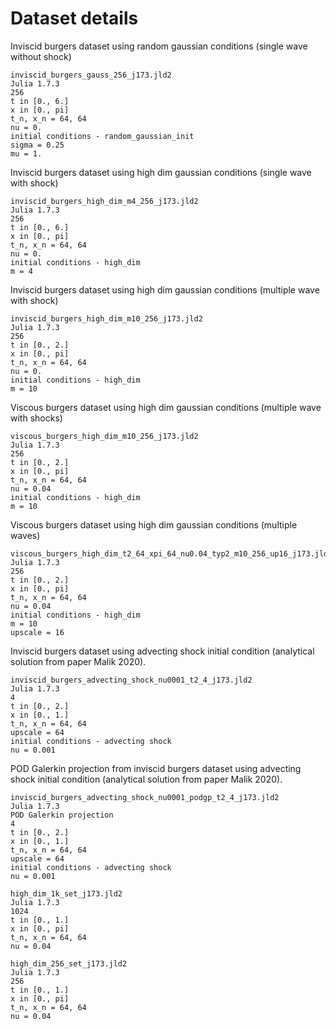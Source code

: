 # Dataset details

Inviscid burgers dataset using random gaussian conditions (single wave without shock)
```
inviscid_burgers_gauss_256_j173.jld2
Julia 1.7.3
256
t in [0., 6.]
x in [0., pi]
t_n, x_n = 64, 64
nu = 0.
initial conditions - random_gaussian_init
sigma = 0.25
mu = 1.
```

Inviscid burgers dataset using high dim gaussian conditions (single wave with shock)
```
inviscid_burgers_high_dim_m4_256_j173.jld2
Julia 1.7.3
256
t in [0., 6.]
x in [0., pi]
t_n, x_n = 64, 64
nu = 0.
initial conditions - high_dim 
m = 4
```

Inviscid burgers dataset using high dim gaussian conditions (multiple wave with shock)
```
inviscid_burgers_high_dim_m10_256_j173.jld2
Julia 1.7.3
256
t in [0., 2.]
x in [0., pi]
t_n, x_n = 64, 64
nu = 0.
initial conditions - high_dim 
m = 10
```

Viscous burgers dataset using high dim gaussian conditions (multiple wave with shocks)
```
viscous_burgers_high_dim_m10_256_j173.jld2
Julia 1.7.3
256
t in [0., 2.]
x in [0., pi]
t_n, x_n = 64, 64
nu = 0.04
initial conditions - high_dim 
m = 10
```

Viscous burgers dataset using high dim gaussian conditions (multiple waves)
```
viscous_burgers_high_dim_t2_64_xpi_64_nu0.04_typ2_m10_256_up16_j173.jld2.jld2
Julia 1.7.3
256
t in [0., 2.]
x in [0., pi]
t_n, x_n = 64, 64
nu = 0.04
initial conditions - high_dim 
m = 10
upscale = 16
```

Inviscid burgers dataset using advecting shock initial condition (analytical solution from paper Malik 2020).
```
inviscid_burgers_advecting_shock_nu0001_t2_4_j173.jld2
Julia 1.7.3
4
t in [0., 2.]
x in [0., 1.]
t_n, x_n = 64, 64
upscale = 64
initial conditions - advecting shock
nu = 0.001
```

POD Galerkin projection from inviscid burgers dataset 
using advecting shock initial condition (analytical solution from paper Malik 2020).
```
inviscid_burgers_advecting_shock_nu0001_podgp_t2_4_j173.jld2
Julia 1.7.3
POD Galerkin projection
4
t in [0., 2.]
x in [0., 1.]
t_n, x_n = 64, 64
upscale = 64
initial conditions - advecting shock
nu = 0.001
```

```
high_dim_1k_set_j173.jld2
Julia 1.7.3
1024
t in [0., 1.]
x in [0., pi]
t_n, x_n = 64, 64
nu = 0.04
```

```
high_dim_256_set_j173.jld2
Julia 1.7.3
256
t in [0., 1.]
x in [0., pi]
t_n, x_n = 64, 64
nu = 0.04
```

